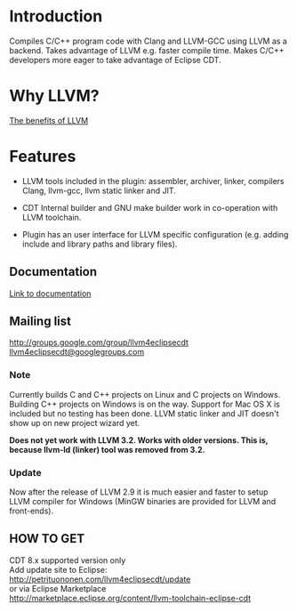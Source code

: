 # Introduction #
Compiles C/C++ program code with Clang and LLVM-GCC using LLVM as a backend. Takes advantage of LLVM e.g. faster compile time. Makes C/C++ developers more eager to take advantage of Eclipse CDT.

# Why LLVM? #
<a href='http://llvm4eclipsecdt.googlecode.com/files/Benefits%20of%20the%20LLVM%20compiler%20infrastructure.pdf'>The benefits of LLVM</a>

# Features #
  * LLVM tools included in the plugin: assembler, archiver, linker, compilers Clang, llvm-gcc, llvm static linker and JIT.

  * CDT Internal builder and GNU make builder work in co-operation with LLVM toolchain.

  * Plugin has an user interface for LLVM specific configuration (e.g. adding include and library paths and library files).

## Documentation ##
<a href='http://llvm4eclipsecdt.googlecode.com/files/Thesis%20-%20Petri%20Tuononen.pdf'>Link to documentation</a>

## Mailing list ##
http://groups.google.com/group/llvm4eclipsecdt <br />
llvm4eclipsecdt@googlegroups.com

### Note ###
Currently builds C and C++ projects on Linux and C projects on Windows. Building C++ projects on Windows is on the way. Support for Mac OS X is included but no testing has been done. LLVM static linker and JIT doesn't show up on new project wizard yet.

<b>Does not yet work with LLVM 3.2. Works with older versions. This is, because llvm-ld (linker) tool was removed from 3.2.</b>

### Update ###
Now after the release of LLVM 2.9 it is much easier and faster to setup LLVM compiler for Windows (MinGW binaries are provided for LLVM and front-ends).

## HOW TO GET ##
CDT 8.x supported version only<br />
Add update site to Eclipse: http://petrituononen.com/llvm4eclipsecdt/update <br />
or via Eclipse Marketplace <br />
http://marketplace.eclipse.org/content/llvm-toolchain-eclipse-cdt